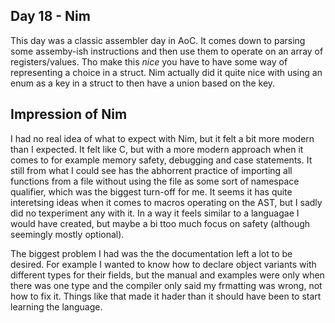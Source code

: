 ## Day 18 - Nim

This day was a classic assembler day in AoC. It comes down to parsing some assemby-ish instructions and then use them to operate on an array of registers/values. Tho make this _nice_ you have to have some way of representing a choice in a struct. Nim actually did it quite nice with using an enum as a key in a struct to then have a union based on the key. 

## Impression of Nim

I had no real idea of what to expect with Nim, but it felt a bit more modern than I expected. It felt like C, but with a more modern approach when it comes to for example memory safety, debugging and case statements. It still from what I could see has the abhorrent practice of importing all functions from a file without using the file as some sort of namespace qualifier, which was the biggest turn-off for me. It seems it has quite interetsing ideas when it comes to macros operating on the AST, but I sadly did no texperiment any with it. In a way it feels similar to a languagae I would have created, but maybe a bi ttoo much focus on safety (although seemingly mostly optional). 

The biggest problem I had was the the documentation left a lot to be desired. For example I wanted to know how to declare object variants with different types for their fields, but the manual and examples were only when there was one type and the compiler only said my frmatting was wrong, not how to fix it. Things like that made it hader than it should have been to start learning the language.
